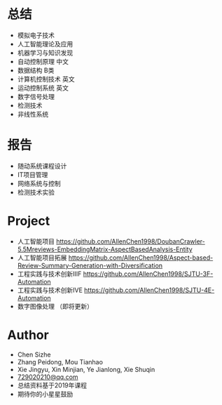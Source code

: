 # 总结
* 模拟电子技术
* 人工智能理论及应用
* 机器学习与知识发现
* 自动控制原理 中文
* 数据结构 B类
* 计算机控制技术 英文
* 运动控制系统 英文
* 数字信号处理
* 检测技术
* 非线性系统

# 报告
* 随动系统课程设计
* IT项目管理
* 网络系统与控制
* 检测技术实验

# Project
* 人工智能项目 https://github.com/AllenChen1998/DoubanCrawler-5.5Mreviews-EmbeddingMatrix-AspectBasedAnalysis-Entity
* 人工智能项目拓展 https://github.com/AllenChen1998/Aspect-based-Review-Summary-Generation-with-Diversification
* 工程实践与技术创新ⅢF https://github.com/AllenChen1998/SJTU-3F-Automation
* 工程实践与技术创新ⅣE https://github.com/AllenChen1998/SJTU-4E-Automation
* 数字图像处理 （即将更新）

# Author
* Chen Sizhe
* Zhang Peidong, Mou Tianhao
* Xie Jingyu, Xin Minjian, Ye Jianlong, Xie Shuqin
* 729020210@qq.com
* 总结资料基于2019年课程
* 期待你的小星星鼓励

